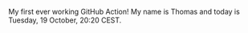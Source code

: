 My first ever working GitHub Action!
My name is Thomas and today is Tuesday, 19 October, 20:20 CEST. 
